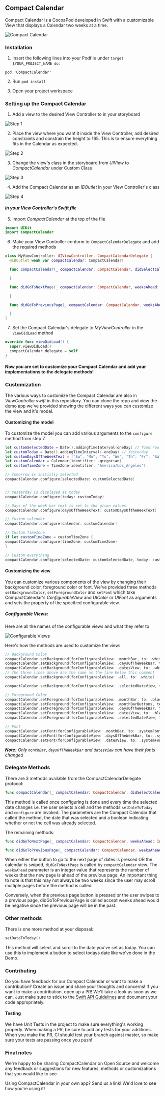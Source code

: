 ## Compact Calendar

Compact Calendar is a CocoaPod developed in Swift with a customizable View that displays a Calendar two weeks at a time. 

![Compact Calendar](https://user-images.githubusercontent.com/6761111/59296324-ac283080-8c53-11e9-820c-848eb3a9549b.png)

### Installation

1. Insert the following lines into your Podfile under `target $YOUR_PROJECT_NAME do`:

```
pod 'CompactCalendar'
```

2. Run `pod install`

3. Open your project workspace

### Setting up the Compact Calendar

1. Add a view to the desired View Controller to in your storyboard

![Step 1](https://user-images.githubusercontent.com/6761111/59296457-088b5000-8c54-11e9-825f-46bf642c39e1.png)

2. Place the view where you want it inside the View Controller, add desired constraints and constrain the height to 165. This is to ensure everything fits in the Calendar as expected.

![Step 2](https://user-images.githubusercontent.com/6761111/59296469-0fb25e00-8c54-11e9-8c65-666261dca501.png)

3. Change the view's class in the storyboard from _UIView_ to _CompactCalendar_ under Custom Class

![Step 3](https://user-images.githubusercontent.com/6761111/59296483-18a32f80-8c54-11e9-8834-3571de8141d1.png)

4. Add the Compact Calendar as an _IBOutlet_ in your View Controller's class

![Step 4](https://user-images.githubusercontent.com/6761111/59296498-1fca3d80-8c54-11e9-9eba-8db58e9dc3db.png)


#### _In your View Controller's Swift file_

5. Import _CompactCalendar_ at the top of the file

```Swift
import UIKit
import CompactCalendar
```

6. Make your View Controller conform to `CompactCalendarDelegate` and add the required methods

```Swift
class MyViewController: UIViewController, CompactCalendarDelegate {
  @IBOutlet weak var compactCalendar: CompactCalendar!

  func compactCalendar(_ compactCalendar: CompactCalendar, didSelectCalendarCellWith date: Date, isAlreadySelected: Bool) {

  }

  func didGoToNextPage(_ compactCalendar: CompactCalendar, weeksAhead: Int) {

  }

  func didGoToPreviousPage(_ compactCalendar: CompactCalendar, weeksAhead: Int) {

  }
}
```

7. Set the Compact Calendar's delegate to _MyViewController_ in the `viewDidLoad` method

```Swift
override func viewDidLoad() {
  super.viewDidLoad()
  compactCalendar.delegate = self
}
```

#### Now you are set to customize your Compact Calendar and add your implementations to the delegate methods!

### Customization

The various ways to customize the Compact Calendar are also in _ViewController.swift_ in this repository. You can clone the repo and view the demo app we've provided showing the different ways you can customize the view and it's model.

#### Customizing the model

To customize the model you can add various arguments to the `configure` method from step 7.

```Swift
let customSelectedDate = Date().addingTimeInterval(oneDay) // Tomorrow
let customToday = Date().addingTimeInterval(-oneDay) // Yesterday
let customDaysOfTheWeekText = ["Su", "Mo", "Tu", "We", "Th", "Fr", "Sa"]
let customCalendar = Calendar(identifier: .gregorian)
let customTimeZone = TimeZone(identifier: "America/Los_Angeles")

// Tomorrow is initially selected
compactCalendar.configure(selectedDate: customSelectedDate)


// Yesterday is displayed as today
compactCalendar.configure(today: customToday)

// Days of the week bar text is set to the given values
compactCalendar.configure(daysOfTheWeekText: customDaysOfTheWeekText)

// Custom calendar
compactCalendar.configure(calendar: customCalendar)

// Custom TimeZone
if let customTimeZone = customTimeZone {
compactCalendar.configure(timeZone: customTimeZone)
}

// Custom everything
compactCalendar.configure(selectedDate: customSelectedDate, today: customToday, daysOfTheWeekText: customDaysOfTheWeekText, calendar: customCalendar, timeZone: customTimeZone ?? TimeZone.current)
```

#### Customizing the view

You can customize various components of the view by changing their background color, foreground color or font. We've provided three methods `setBackgroundColor`, `setForegroundColor` and `setFont` which take CompactCalendar's _ConfigurableView_ and _UIColor_ or _UIFont_ as arguments and sets the property of the specified configurable view. 

##### Configurable Views:

Here are all the names of the configurable views and what they refer to 

![Configurable Views](https://user-images.githubusercontent.com/6761111/59296541-37a1c180-8c54-11e9-9575-d95a53934072.png)

Here's how the methods are used to customize the view:

```Swift
// Background Color
compactCalendar.setBackground(forConfigurableView: .monthBar, to: .white)
compactCalendar.setBackground(forConfigurableView: .daysOfTheWeekBar, to: .white)
compactCalendar.setBackground(forConfigurableView: .datesView, to: .white)
// The three lines above are the same as the line below this comment
compactCalendar.setBackground(forConfigurableView: .all, to: .white)

compactCalendar.setBackground(forConfigurableView: .selectedDateView, to: systemRed)

// Foreground Color
compactCalendar.setForeground(forConfigurableView: .monthBar, to: .black)
compactCalendar.setForeground(forConfigurableView: .monthBarButtons, to: systemRed)
compactCalendar.setForeground(forConfigurableView: .daysOfTheWeekBar, to: systemRed)
compactCalendar.setForeground(forConfigurableView: .datesView, to: .black)
compactCalendar.setForeground(forConfigurableView: .selectedDateView, to: .white)

// Font
compactCalendar.setFont(forConfigurableView: .monthBar, to: .systemFont(ofSize: 17))
compactCalendar.setFont(forConfigurableView: .daysOfTheWeekBar, to: .systemFont(ofSize: 13))
compactCalendar.setFont(forConfigurableView: .datesView, to: .systemFont(ofSize: 16))
```

_**Note:** Only `monthBar`, `daysOfTheWeekBar` and `datesView` can have their fonts changed_

### Delegate Methods

There are 3 methods available from the CompactCalendarDelegate protocol:

```Swift
func compactCalendar(_ compactCalendar: CompactCalendar, didSelectCalendarCellWith date: Date, isAlreadySelected: Bool)
```

This method is called once configuring is done and every time the selected date changes i.e. the user selects a cell and the methods `setDateToToday` and `configure` are invoked. The parameters are the Compact Calendar that called the method, the date that was selected and a boolean indicating whether or not the cell was already selected.

The remaining methods:

```Swift
func didGoToNextPage(_ compactCalendar: CompactCalendar, weeksAhead: Int)

func didGoToPreviousPage(_ compactCalendar: CompactCalendar, weeksAhead: Int) 
```

When either the button to go to the next page of dates is pressed OR the calendar is swiped, `didGoToNextPage` is called by `compactCalendar` view. The `weeksAhead` parameter is an integer value that represents the number of weeks that the new page is ahead of the previous page. An important thing to note is that this may not always be two weeks since the user may scroll multiple pages before the method is called.

Conversely, when the previous page button is pressed or the user swipes to a previous page, didGoToPreviousPage is called accept weeks ahead would be negative since the previous page will be in the past.

### Other methods

There is one more method at your disposal:

```Swift
setDateToToday()
```

This method will select and scroll to the date you've set as today. You can use this to implement a button to select todays date like we've done in the Demo.

### Contributing

Do you have feedback for our Compact Calendar or want to make a contribution? Create an issue and share your thoughts and concerns! If you want to make a contribution, open up a PR! We'll take a look as soon as we can. Just make sure to stick to the [Swift API Guidelines](https://swift.org/documentation/api-design-guidelines/) and document your code appropriately.

#### Testing

We have Unit Tests in the project to make sure everything's working properly. When making a PR, be sure to add any tests for your additions. When you make the PR, CI should test your branch against master, so make sure your tests are passing once you push!

### Final notes

We're happy to be sharing CompactCalendar on Open Source and welcome any feedback or suggestions for new features, methods or customizations that you would like to see.

Using CompactCalendar in your own app? Send us a link! We'd love to see how you're using it!
